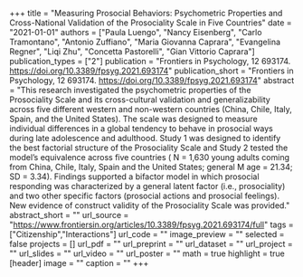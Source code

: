 +++
title = "Measuring Prosocial Behaviors: Psychometric Properties and Cross-National Validation of the Prosociality Scale in Five Countries"
date = "2021-01-01"
authors = ["Paula Luengo", "Nancy Eisenberg", "Carlo Tramontano", "Antonio Zuffiano", "Maria Giovanna Caprara", "Evangelina Regner", "Liqi Zhu", "Concetta Pastorelli", "Gian Vittorio Caprara"]
publication_types = ["2"]
publication = "Frontiers in Psychology, 12 693174. https://doi.org/10.3389/fpsyg.2021.693174"
publication_short = "Frontiers in Psychology, 12 693174. https://doi.org/10.3389/fpsyg.2021.693174"
abstract = "This research investigated the psychometric properties of the Prosociality Scale and its cross-cultural validation and generalizability across five different western and non-western countries (China, Chile, Italy, Spain, and the United States). The scale was designed to measure individual differences in a global tendency to behave in prosocial ways during late adolescence and adulthood. Study 1 was designed to identify the best factorial structure of the Prosociality Scale and Study 2 tested the model’s equivalence across five countries (               N               = 1,630 young adults coming from China, Chile, Italy, Spain and the United States; general               M               age               = 21.34;               SD               = 3.34). Findings supported a bifactor model in which prosocial responding was characterized by a general latent factor (i.e., prosociality) and two other specific factors (prosocial actions and prosocial feelings). New evidence of construct validity of the Prosociality Scale was provided."
abstract_short = ""
url_source = "https://www.frontiersin.org/articles/10.3389/fpsyg.2021.693174/full"
tags = ["Citizenship","Interactions"]
url_code = ""
image_preview = ""
selected = false
projects = []
url_pdf = ""
url_preprint = ""
url_dataset = ""
url_project = ""
url_slides = ""
url_video = ""
url_poster = ""
math = true
highlight = true
[header]
image = ""
caption = ""
+++
